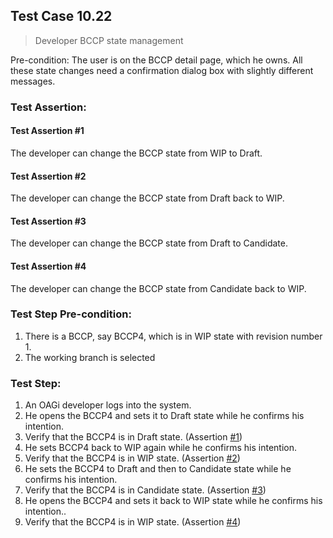 ## Test Case 10.22

> Developer BCCP state management

Pre-condition: The user is on the BCCP detail page, which he owns.
All these state changes need a confirmation dialog box with slightly different messages.


### Test Assertion:

#### Test Assertion #1
The developer can change the BCCP state from WIP to Draft.

#### Test Assertion #2
The developer can change the BCCP state from Draft back to WIP.

#### Test Assertion #3
The developer can change the BCCP state from Draft to Candidate.

#### Test Assertion #4
The developer can change the BCCP state from Candidate back to WIP.

### Test Step Pre-condition:

1. There is a BCCP, say BCCP4, which is in WIP state with revision number 1.
2. The working branch is selected

### Test Step:

1. An OAGi developer logs into the system.
2. He opens the BCCP4 and sets it to Draft state while he confirms his intention.
3. Verify that the BCCP4 is in Draft state. (Assertion [#1](#test-assertion-1))
4. He sets BCCP4 back to WIP again while he confirms his intention.
5. Verify that the BCCP4 is in WIP state. (Assertion [#2](#test-assertion-2))
6. He sets the BCCP4 to Draft and then to Candidate state while he confirms his intention.
7. Verify that the BCCP4 is in Candidate state. (Assertion [#3](#test-assertion-3))
8. He opens the BCCP4 and sets it back to WIP state while he confirms his intention..
9. Verify that the BCCP4 is in WIP state. (Assertion [#4](#test-assertion-4))